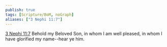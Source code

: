 ```yaml
---
publish: true
tags: [Scripture/BoM, noGraph]
aliases: ["3 Nephi 11:7"]
---
```

[3 Nephi 11:7](https://churchofjesuschrist.org/study/scriptures/bofm/3-ne/11?lang=eng&id=p7#p7) Behold my Beloved Son, in whom I am well pleased, in whom I have glorified my name--hear ye him.
